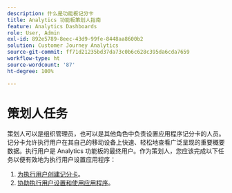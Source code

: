 ```yaml
---
description: 什么是功能板记分卡
title: Analytics 功能板策划人指南
feature: Analytics Dashboards
role: User, Admin
exl-id: 892e5789-8eec-43d9-99fe-8448aa8600b2
solution: Customer Journey Analytics
source-git-commit: ff71d21235bd37da73c0b6c628c395da6cda7659
workflow-type: ht
source-wordcount: '87'
ht-degree: 100%

---
```


# 策划人任务

策划人可以是组织管理员，也可以是其他角色中负责设置应用程序记分卡的人员。记分卡允许执行用户在其自己的移动设备上快速、轻松地查看广泛呈现的重要概要数据。执行用户是 Analytics 功能板的最终用户。作为策划人，您应该完成以下任务以便有效地为执行用户设置应用程序：

1. [为执行用户创建记分卡](/help/mobile-app/create-scorecard.md)。
1. [协助执行用户设置和使用应用程序](/help/mobile-app/set-up-execs.md)。
